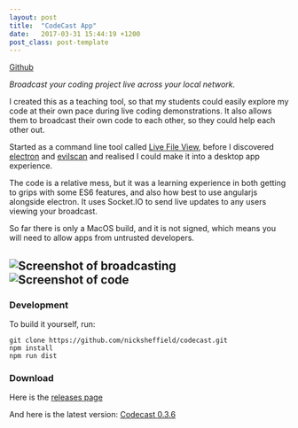 ```yaml
---
layout: post
title:  "CodeCast App"
date:   2017-03-31 15:44:19 +1200
post_class: post-template
---
```

[Github](https://github.com/nicksheffield/codecast)


*Broadcast your coding project live across your local network.*

I created this as a teaching tool, so that my students could easily explore my code at their own pace during live coding demonstrations. It also allows them to broadcast their own code to each other, so they could help each other out. 

Started as a command line tool called [Live File View](https://github.com/nicksheffield/live-file-view), before I discovered [electron](http://electron.atom.io/) and [evilscan](https://github.com/eviltik/evilscan) and realised I could make it into a desktop app experience.

The code is a relative mess, but it was a learning experience in both getting to grips with some ES6 features, and also how best to use angularjs alongside electron. It uses Socket.IO to send live updates to any users viewing your broadcast.

So far there is only a MacOS build, and it is not signed, which means you will need to allow apps from untrusted developers.

![Screenshot of broadcasting](https://nicksheffield.github.io/codecast/assets/img/screenshot-1.png)
![Screenshot of code](https://nicksheffield.github.io/codecast/assets/img/screenshot-5.png)
---

### Development

To build it yourself, run:

```
git clone https://github.com/nicksheffield/codecast.git
npm install
npm run dist
```

### Download

Here is the [releases page](https://github.com/nicksheffield/codecast/releases)

And here is the latest version: [Codecast 0.3.6](https://github.com/nicksheffield/codecast/releases/download/v0.3.6/codecast-0.3.6-mac.zip)